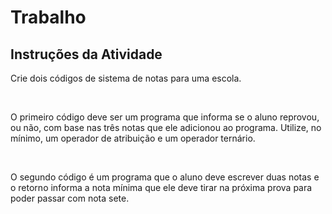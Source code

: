 # Trabalho

## Instruções da Atividade

Crie dois códigos de sistema de notas para uma escola.

<br>

O primeiro código deve ser um programa que informa se o aluno reprovou, ou não, com base nas três notas que ele adicionou ao programa. Utilize, no mínimo, um operador de atribuição e um operador ternário.

<br>

O segundo código é um programa que o aluno deve escrever duas notas e o retorno informa a nota mínima que ele deve tirar na próxima prova para poder passar com nota sete.
